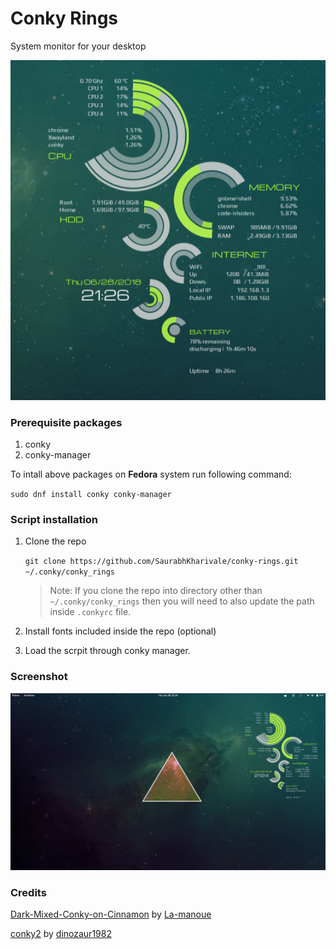 # Conky Rings

System monitor for your desktop

![Conky pings preview](/img/preview.png?raw=true "Conky pings preview")

### Prerequisite packages

1.  conky
2.  conky-manager

To intall above packages on **Fedora** system run following command:

`sudo dnf install conky conky-manager`

### Script installation

1.  Clone the repo

    `git clone https://github.com/SaurabhKharivale/conky-rings.git ~/.conky/conky_rings`

    > Note: If you clone the repo into directory other than `~/.conky/conky_rings` then you will need to also update the path inside `.conkyrc` file.

2.  Install fonts included inside the repo (optional)

3.  Load the scrpit through conky manager.

### Screenshot

![Conky pings screenshot](/img/screenshot.png?raw=true "Conky pings screenshot")

### Credits

[Dark-Mixed-Conky-on-Cinnamon](https://www.deviantart.com/la-manoue/art/Dark-Mixed-Conky-on-Cinnamon-396225134)
by [La-manoue](https://www.deviantart.com/la-manoue/)

[conky2](https://www.deviantart.com/dinozaur1982/art/conky2-316541287)
by [dinozaur1982](https://www.deviantart.com/dinozaur1982/)
